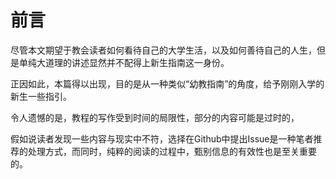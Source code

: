 # 前言

尽管本文期望于教会读者如何看待自己的大学生活，以及如何善待自己的人生，但是单纯大道理的讲述显然并不配得上新生指南这一身份。

正因如此，本篇得以出现，目的是从一种类似“幼教指南”的角度，给予刚刚入学的新生一些指引。

令人遗憾的是，教程的写作受到时间的局限性，部分的内容可能是过时的，

假如说读者发现一些内容与现实中不符，选择在Github中提出Issue是一种笔者推荐的处理方式，而同时，纯粹的阅读的过程中，甄别信息的有效性也是至关重要的。